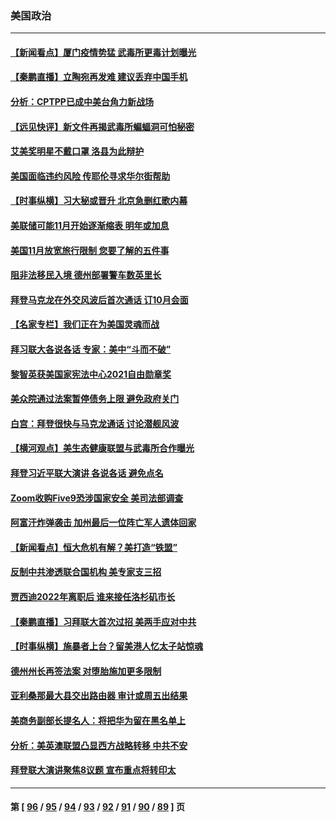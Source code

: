 ### 美国政治
---
#### [【新闻看点】厦门疫情势猛 武毒所更毒计划曝光](../../pages/ncid1078159/n13253823.md) 
#### [【秦鹏直播】立陶宛再发难 建议丢弃中国手机](../../pages/ncid1078159/n13253833.md) 
#### [分析：CPTPP已成中美台角力新战场](../../pages/ncid1078159/n13253746.md) 
#### [【远见快评】新文件再揭武毒所蝙蝠洞可怕秘密](../../pages/ncid1078159/n13253803.md) 
#### [艾美奖明星不戴口罩 洛县为此辩护](../../pages/ncid1078159/n13253794.md) 
#### [美国面临违约风险 传耶伦寻求华尔街帮助](../../pages/ncid1078159/n13253735.md) 
#### [【时事纵横】习大秘或晋升 北京急删红歌内幕](../../pages/ncid1078159/n13253806.md) 
#### [美联储可能11月开始逐渐缩表 明年或加息](../../pages/ncid1078159/n13253614.md) 
#### [美国11月放宽旅行限制 您要了解的五件事](../../pages/ncid1078159/n13253625.md) 
#### [阻非法移民入境 德州部署警车数英里长](../../pages/ncid1078159/n13253472.md) 
#### [拜登马克龙在外交风波后首次通话 订10月会面](../../pages/ncid1078159/n13253602.md) 
#### [【名家专栏】我们正在为美国灵魂而战](../../pages/ncid1078159/n13253064.md) 
#### [拜习联大各说各话 专家：美中“斗而不破”](../../pages/ncid1078159/n13253191.md) 
#### [黎智英获美国家宪法中心2021自由勋章奖](../../pages/ncid1078159/n13253352.md) 
#### [美众院通过法案暂停债务上限 避免政府关门](../../pages/ncid1078159/n13252338.md) 
#### [白宫：拜登很快与马克龙通话 讨论潜舰风波](../../pages/ncid1078159/n13251864.md) 
#### [【横河观点】美生态健康联盟与武毒所合作曝光](../../pages/ncid1078159/n13250822.md) 
#### [拜登习近平联大演讲 各说各话 避免点名](../../pages/ncid1078159/n13251712.md) 
#### [Zoom收购Five9恐涉国家安全 美司法部调查](../../pages/ncid1078159/n13250758.md) 
#### [阿富汗炸弹袭击 加州最后一位阵亡军人遗体回家](../../pages/ncid1078159/n13251726.md) 
#### [【新闻看点】恒大危机有解？美打造“铁盟”](../../pages/ncid1078159/n13250670.md) 
#### [反制中共渗透联合国机构 美专家支三招](../../pages/ncid1078159/n13250690.md) 
#### [贾西迪2022年离职后 谁来接任洛杉矶市长](../../pages/ncid1078159/n13251286.md) 
#### [【秦鹏直播】习拜联大首次过招 美两手应对中共](../../pages/ncid1078159/n13250781.md) 
#### [【时事纵横】施暴者上台？留美港人忆太子站惊魂](../../pages/ncid1078159/n13250771.md) 
#### [德州州长再签法案 对堕胎施加更多限制](../../pages/ncid1078159/n13250573.md) 
#### [亚利桑那最大县交出路由器 审计或周五出结果](../../pages/ncid1078159/n13248533.md) 
#### [美商务副部长提名人：将把华为留在黑名单上](../../pages/ncid1078159/n13250551.md) 
#### [分析：美英澳联盟凸显西方战略转移 中共不安](../../pages/ncid1078159/n13250497.md) 
#### [拜登联大演讲聚焦8议题 宣布重点将转印太](../../pages/ncid1078159/n13250456.md) 

---
#### 第 [ [96](./96.md) / [95](./95.md) / [94](./94.md) / [93](./93.md) / [92](./92.md) / [91](./91.md) / [90](./90.md) / [89](./89.md) ] 页
